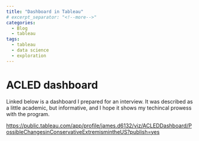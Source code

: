 ```yaml
---
title: "Dashboard in Tableau"
# excerpt_separator: "<!--more-->"
categories:
  - Blog
  - tableau
tags:
  - tableau
  - data science
  - exploration
---
```

# ACLED dashboard

Linked below is a dashboard I prepared for an interview. It was described as a little academic, but informative, and I hope it shows my techincal prowess with the program.

https://public.tableau.com/app/profile/james.d6132/viz/ACLEDDashboard/PossibleChangesinConservativeExtremismintheUS?publish=yes
